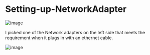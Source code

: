<h1>Setting-up-NetworkAdapter</h1>

![image](https://github.com/user-attachments/assets/c23abab6-e82e-4705-affb-fe0832d694cd)


<p>
  I picked one of the Network adapters on the left side that meets the requirement when it plugs in with an ethernet cable.
</p>


![image](https://github.com/user-attachments/assets/9c7591c3-71e5-46fa-b26b-a9c8b4dd326e)

